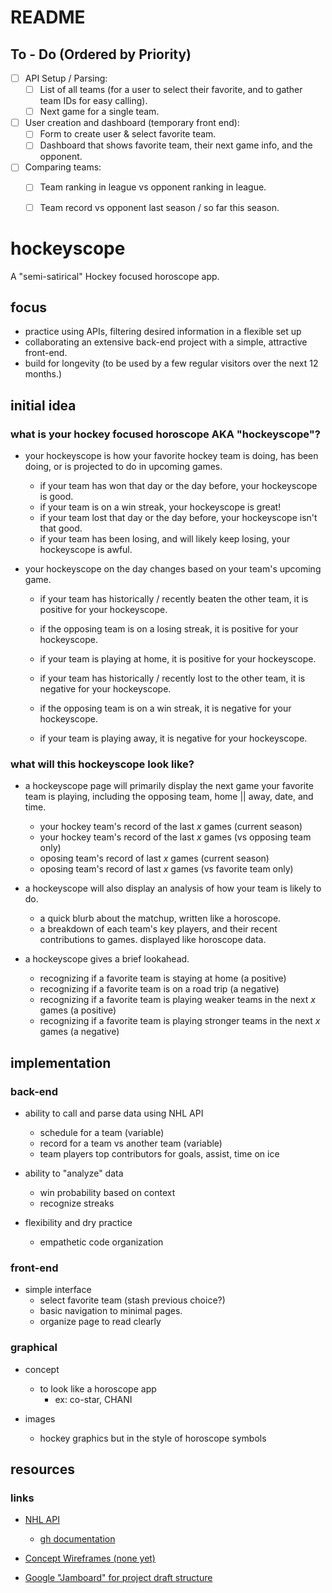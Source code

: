 # README

## To - Do (Ordered by Priority)

- [ ] API Setup / Parsing:
  - [ ] List of all teams (for a user to select their favorite, and to gather team IDs for easy calling).
  - [ ] Next game for a single team.

- [ ] User creation and dashboard (temporary front end):
  - [ ] Form to create user & select favorite team.
  - [ ] Dashboard that shows favorite team, their next game info, and the opponent.
  
- [ ] Comparing teams:
  - [ ] Team ranking in league vs opponent ranking in league.
  - [ ] Team record vs opponent last season / so far this season.


# hockeyscope
A "semi-satirical" Hockey focused horoscope app.


## focus
- practice using APIs, filtering desired information in a flexible set up
- collaborating an extensive back-end project with a simple, attractive front-end.
- build for longevity (to be used by a few regular visitors over the next 12 months.)

## initial idea
### what is your hockey focused horoscope AKA "hockeyscope"?
- your hockeyscope is how your favorite hockey team is doing, has been doing, or is projected to do in upcoming games.
  - if your team has won that day or the day before, your hockeyscope is good.
  - if your team is on a win streak, your hockeyscope is great!
  - if your team lost that day or the day before, your hockeyscope isn't that good.
  - if your team has been losing, and will likely keep losing, your hockeyscope is awful.

- your hockeyscope on the day changes based on your team's upcoming game.
  - if your team has historically / recently beaten the other team, it is positive for your hockeyscope.
  - if the opposing team is on a losing streak, it is positive for your hockeyscope.
  - if your team is playing at home, it is positive for your hockeyscope.

  - if your team has historically / recently lost to the other team, it is negative for your hockeyscope.
  - if the opposing team is on a win streak, it is negative for your hockeyscope.
  - if your team is playing away, it is negative for your hockeyscope.

### what will this hockeyscope look like?
- a hockeyscope page will primarily display the next game your favorite team is playing, including the opposing team, home || away, date, and time.
  - your hockey team's record of the last _x_ games (current season)
  - your hockey team's record of the last _x_ games (vs opposing team only)
  - oposing team's record of last _x_ games (current season)
  - oposing team's record of last _x_ games (vs favorite team only)

- a hockeyscope will also display an analysis of how your team is likely to do.
  - a quick blurb about the matchup, written like a horoscope.
  - a breakdown of each team's key players, and their recent contributions to games. displayed like horoscope data.

- a hockeyscope gives a brief lookahead.
  - recognizing if a favorite team is staying at home (a positive)
  - recognizing if a favorite team is on a road trip (a negative)
  - recognizing if a favorite team is playing weaker teams in the next _x_ games (a positive)
  - recognizing if a favorite team is playing stronger teams in the next _x_ games (a negative)

## implementation

### back-end
- ability to call and parse data using NHL API
  - schedule for a team (variable)
  - record for a team vs another team (variable)
  - team players top contributors for goals, assist, time on ice

- ability to "analyze" data
  - win probability based on context
  - recognize streaks

- flexibility and dry practice
  - empathetic code organization
### front-end
- simple interface
  - select favorite team (stash previous choice?)
  - basic navigation to minimal pages.
  - organize page to read clearly
  
### graphical
- concept
  - to look like a horoscope app
    - ex: co-star, CHANI

- images
  - hockey graphics but in the style of horoscope symbols
  
## resources

### links
- [NHL API](https://gitlab.com/dword4/nhlapi/-/blob/master/stats-api.md)
  - [gh documentation](https://github.com/dword4/nhlapi)

- [Concept Wireframes (none yet)]()

- [Google "Jamboard" for project draft structure](https://jamboard.google.com/d/1GUtAwA-zv2wDR5eYvzArGWUo7Ig5lVH5_5uWOfpGg40/edit?usp=sharing)